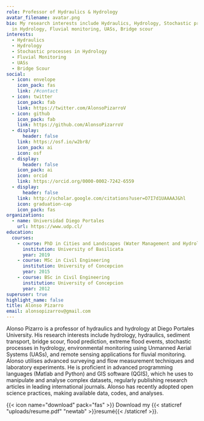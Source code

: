```yaml
---
role: Professor of Hydraulics & Hydrology
avatar_filename: avatar.png
bio: My research interests include Hydraulics, Hydrology, Stochastic processes
  in Hydrology, Fluvial monitoring, UASs, Bridge scour
interests:
  - Hydraulics
  - Hydrology
  - Stochastic processes in Hydrology
  - Fluvial Monitoring
  - UASs
  - Bridge Scour
social:
  - icon: envelope
    icon_pack: fas
    link: /#contact
  - icon: twitter
    icon_pack: fab
    link: https://twitter.com/AlonsoPizarroV
  - icon: github
    icon_pack: fab
    link: https://github.com/AlonsoPizarroV
  - display:
      header: false
    link: https://osf.io/w2br8/
    icon_pack: ai
    icon: osf
  - display:
      header: false
    icon_pack: ai
    icon: orcid
    link: https://orcid.org/0000-0002-7242-6559
  - display:
      header: false
    link: http://scholar.google.com/citations?user=O7I7d1UAAAAJ&hl
    icon: graduation-cap
    icon_pack: fas
organizations:
  - name: Universidad Diego Portales
    url: https://www.udp.cl/
education:
  courses:
    - course: PhD in Cities and Landscapes (Water Management and Hydrology)
      institution: University of Basilicata
      year: 2019
    - course: MSc in Civil Engineering
      institution: University of Concepcion
      year: 2015
    - course: BSc in Civil Engineering
      institution: University of Concepcion
      year: 2012
superuser: true
highlight_name: false
title: Alonso Pizarro
email: alonsopizarrov@gmail.com
---
```

Alonso Pizarro is a professor of hydraulics and hydrology at Diego Portales University. His research interests include hydrology, hydraulics, sediment transport, bridge scour, flood prediction, extreme flood events, stochastic processes in hydrology, environmental monitoring using Unmanned Aerial Systems (UASs), and remote sensing applications for fluvial monitoring. Alonso utilises advanced surveying and flow measurement techniques and laboratory experiments. He is proficient in advanced programming languages (Matlab and Python) and GIS software (QGIS), which he uses to manipulate and analyse complex datasets, regularly publishing research articles in leading international journals. Alonso has recently adopted open science practices, making available data, codes, and analyses.

{{< icon name="download" pack="fas" >}} Download my {{< staticref "uploads/resume.pdf" "newtab" >}}resumé{{< /staticref >}}.